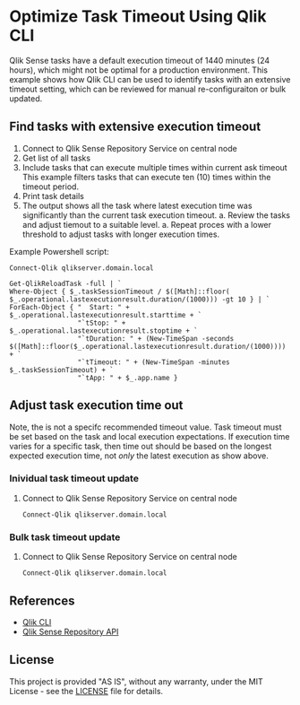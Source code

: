 # Optimize Task Timeout Using Qlik CLI

Qlik Sense tasks have a default execution timeout of 1440 minutes (24 hours), which might not be optimal for a production environment. This example shows how Qlik CLI can be used to identify tasks with an extensive timeout setting, which can be reviewed for manual re-configuraiton or bulk updated. 

## Find tasks with extensive execution timeout

1. Connect to Qlik Sense Repository Service on central node
1. Get list of all tasks <br/>
1. Include tasks that can execute multiple times within current ask timeout <br/> This example filters tasks that can execute ten (10) times within the timeout period.
1. Print task details
1. The output shows all the task where latest execution time was significantly than the current task execution timeout. 
    a. Review the tasks and adjust tiemout to a suitable level. 
    a. Repeat proces with a lower threshold to adjust tasks with longer execution times. 

Example Powershell script:
```
Connect-Qlik qlikserver.domain.local

Get-QlikReloadTask -full | `
Where-Object { $_.taskSessionTimeout / $([Math]::floor( $_.operational.lastexecutionresult.duration/(1000))) -gt 10 } | `
ForEach-Object { "  Start: " + $_.operational.lastexecutionresult.starttime + `
                 "`tStop: " + $_.operational.lastexecutionresult.stoptime + `
                 "`tDuration: " + (New-TimeSpan -seconds $([Math]::floor($_.operational.lastexecutionresult.duration/(1000)))) + `
                 "`tTimeout: " + (New-TimeSpan -minutes $_.taskSessionTimeout) + `
                 "`tApp: " + $_.app.name }
```

## Adjust task execution time out

Note, the is not a specifc recommended timeout value. Task timeout must be set based on the task and local execution expectations. If execution time varies for a specific task, then time out should be based on the longest expected execution time, not _only_ the latest execution as show above. 

### Inividual task timeout update

1. Connect to Qlik Sense Repository Service on central node
    ```
    Connect-Qlik qlikserver.domain.local
    ```

### Bulk task timeout update

1. Connect to Qlik Sense Repository Service on central node
    ```
    Connect-Qlik qlikserver.domain.local
    ```

## References

- [Qlik CLI](https://github.com/ahaydon/Qlik-Cli)
- [Qlik Sense Repository API](https://help.qlik.com/en-US/sense-developer/Subsystems/RepositoryServiceAPI/Content/Sense_RepositoryServiceAPI/RepositoryServiceAPI-Introduction.htm)

## License
This project is provided "AS IS", without any warranty, under the MIT License - see the [LICENSE](LICENSE) file for details.
